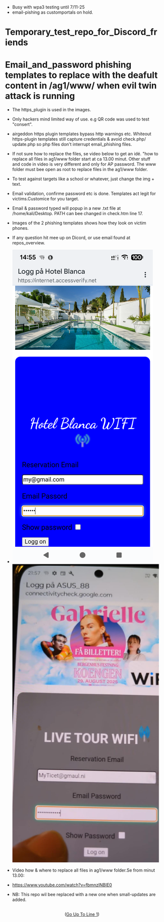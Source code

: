 - Busy with wpa3 testing until 7/11-25 <a id="top"></a>
- email-pishing as customportals on hold.
# Temporary_test_repo_for_Discord_friends
# Email_and_password phishing templates to replace  with the deafult content in /ag1/www/ when evil twin attack is running
- The https_plugin is used in the images.
- Only hackers mind limited way of use.
  e.g  QR code was used to test "consert".
- airgeddon https plugin templates bypass http warnings etc. Whiteout https-plugin templates still capture credentials & avoid check.php/ update.php so php files don't interrupt email_phishing files.
- If not sure how to replace the files, se video below to get an idé.
"how to replace all files in ag1/www folder start at ca 13.00 minut. Other stuff and code in video is very different and only for AP password.
 The www folder must bee open as root to replace files in the ag1/www folder.
- To test against targets like a school or whatever, just change the img + text.
- Email validation, confirme password etc is done. Templates act legit for victims.Customice for you target.
- Email & password typed will popup in a new .txt file at /home/kali/Desktop. PATH can bee changed in check.htm line 17.
- Images of the 2 phishing templates shows how they look on victim phones.
- If any question hit mee up on Dicord, or use email found at repos_overview.
- ![Hotel Image](Screenshot_20251018-145557.png)   ![Concert Image](concert.jpeg)

 - Video how & where to replace all files in ag1/www folder.Se from minut 13.00:
- https://www.youtube.com/watch?v=fbmnzlNBIE0
- NB: This repo wil bee replaced with a new one when small-updates are added.
<br><br>
<p align="center">(<a href="#top" >Go Up To Line 1</a>)</p>
